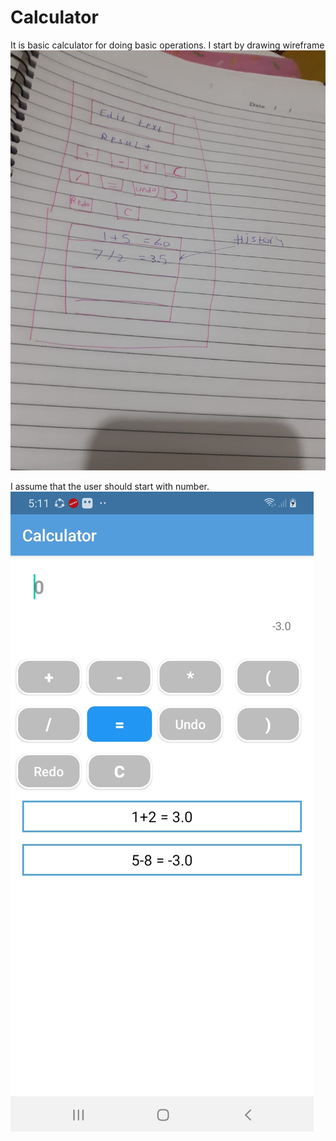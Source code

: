 # Calculator
It is basic calculator for doing basic operations. I start by drawing wireframe
![alt Design](https://github.com/Amlsakr/Calculator/blob/master/calculator.jpg?raw=true)

I assume that the user should start with number.
[![Watch the video](https://github.com/Amlsakr/Calculator/blob/master/calculator_screen.jpg)](https://youtu.be/svQ10kGtyjc)
